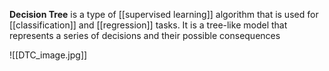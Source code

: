 **Decision Tree** is a type of [[supervised learning]] algorithm that is used for [[classification]] and [[regression]] tasks. It is a tree-like model that represents a series of decisions and their possible consequences

![[DTC_image.jpg]]